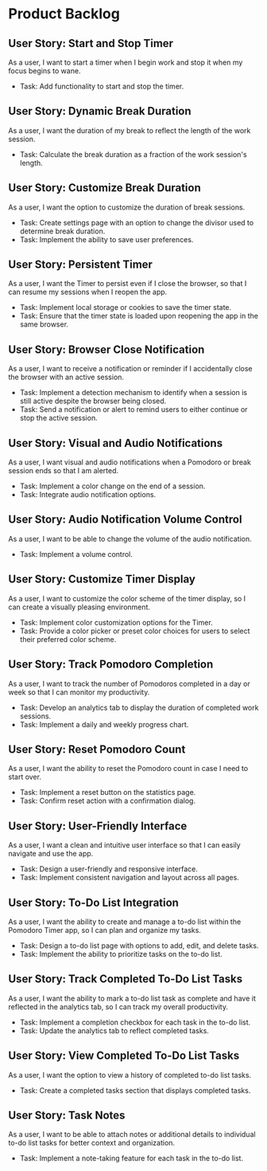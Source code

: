 # Product Backlog

## User Story: Start and Stop Timer

As a user, I want to start a timer when I begin work and stop it when my focus begins to wane.

-   Task: Add functionality to start and stop the timer.

## User Story: Dynamic Break Duration

As a user, I want the duration of my break to reflect the length of the work session.

-   Task: Calculate the break duration as a fraction of the work session's length.

## User Story: Customize Break Duration

As a user, I want the option to customize the duration of break sessions.

-   Task: Create settings page with an option to change the divisor used to determine break duration.
-   Task: Implement the ability to save user preferences.

## User Story: Persistent Timer

As a user, I want the Timer to persist even if I close the browser, so that I can resume my sessions when I reopen the app.

-   Task: Implement local storage or cookies to save the timer state.
-   Task: Ensure that the timer state is loaded upon reopening the app in the same browser.

## User Story: Browser Close Notification

As a user, I want to receive a notification or reminder if I accidentally close the browser with an active session.

-   Task: Implement a detection mechanism to identify when a session is still active despite the browser being closed.
-   Task: Send a notification or alert to remind users to either continue or stop the active session.

## User Story: Visual and Audio Notifications

As a user, I want visual and audio notifications when a Pomodoro or break session ends so that I am alerted.

-   Task: Implement a color change on the end of a session.
-   Task: Integrate audio notification options.

## User Story: Audio Notification Volume Control

As a user, I want to be able to change the volume of the audio notification.

-   Task: Implement a volume control.

## User Story: Customize Timer Display

As a user, I want to customize the color scheme of the timer display, so I can create a visually pleasing environment.

-   Task: Implement color customization options for the Timer.
-   Task: Provide a color picker or preset color choices for users to select their preferred color scheme.

## User Story: Track Pomodoro Completion

As a user, I want to track the number of Pomodoros completed in a day or week so that I can monitor my productivity.

-   Task: Develop an analytics tab to display the duration of completed work sessions.
-   Task: Implement a daily and weekly progress chart.

## User Story: Reset Pomodoro Count

As a user, I want the ability to reset the Pomodoro count in case I need to start over.

-   Task: Implement a reset button on the statistics page.
-   Task: Confirm reset action with a confirmation dialog.

## User Story: User-Friendly Interface

As a user, I want a clean and intuitive user interface so that I can easily navigate and use the app.

-   Task: Design a user-friendly and responsive interface.
-   Task: Implement consistent navigation and layout across all pages.

## User Story: To-Do List Integration

As a user, I want the ability to create and manage a to-do list within the Pomodoro Timer app, so I can plan and organize my tasks.

-   Task: Design a to-do list page with options to add, edit, and delete tasks.
-   Task: Implement the ability to prioritize tasks on the to-do list.

## User Story: Track Completed To-Do List Tasks

As a user, I want the ability to mark a to-do list task as complete and have it reflected in the analytics tab, so I can track my overall productivity.

-   Task: Implement a completion checkbox for each task in the to-do list.
-   Task: Update the analytics tab to reflect completed tasks.

## User Story: View Completed To-Do List Tasks

As a user, I want the option to view a history of completed to-do list tasks.

-   Task: Create a completed tasks section that displays completed tasks.

## User Story: Task Notes

As a user, I want to be able to attach notes or additional details to individual to-do list tasks for better context and organization.

-   Task: Implement a note-taking feature for each task in the to-do list.
